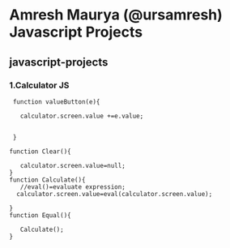 # Amresh Maurya (@ursamresh)  Javascript Projects
## javascript-projects

### 1.Calculator JS

```
 function valueButton(e){
    
   calculator.screen.value +=e.value;
  
  
 }

function Clear(){
   
   calculator.screen.value=null;
}
function Calculate(){
   //eval()=evaluate expression;
  calculator.screen.value=eval(calculator.screen.value);
  
}
function Equal(){
   
   Calculate();
}
```
